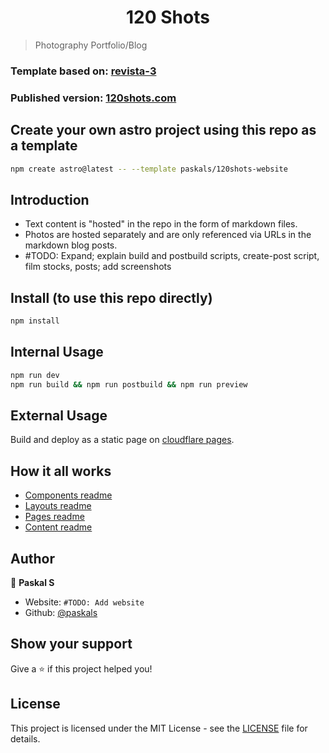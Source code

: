 <h1 align="center">120 Shots</h1>

> Photography Portfolio/Blog

### Template based on: [revista-3](https://github.com/erfianugrah/revista-3)

### Published version: [120shots.com](https://120shots.com)

## Create your own astro project using this repo as a template

```sh
npm create astro@latest -- --template paskals/120shots-website
```

## Introduction

- Text content is "hosted" in the repo in the form of markdown files.
- Photos are hosted separately and are only referenced via URLs in the markdown blog posts.
- #TODO: Expand; explain build and postbuild scripts, create-post script, film stocks, posts; add screenshots

## Install (to use this repo directly)

```sh
npm install
```

## Internal Usage

```sh
npm run dev
npm run build && npm run postbuild && npm run preview
```

## External Usage

Build and deploy as a static page on [cloudflare pages](https://developers.cloudflare.com/pages/framework-guides/deploy-an-astro-site/).

## How it all works

- [Components readme](src/Components-README.md)
- [Layouts readme](src/Layouts-README.md)
- [Pages readme](src/Pages-README.md)
- [Content readme](src/Content-README.md)

## Author

👤 **Paskal S**

- Website: `#TODO: Add website`
- Github: [@paskals](https://github.com/paskals)

## Show your support

Give a ⭐️ if this project helped you!

## License

This project is licensed under the MIT License - see the [LICENSE](LICENSE) file for details.
